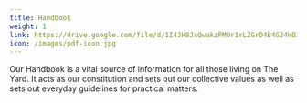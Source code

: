 ```yaml
---
title: Handbook
weight: 1
link: https://drive.google.com/file/d/1I4JH8JxQwakzPMUr1rLZGrD4B4G24HO1/view?usp=sharing
icon: /images/pdf-icon.jpg
---
```


Our Handbook is a vital source of information for all those living on The Yard. It acts as our constitution and sets out our collective values as well as sets out everyday guidelines for practical matters. 
